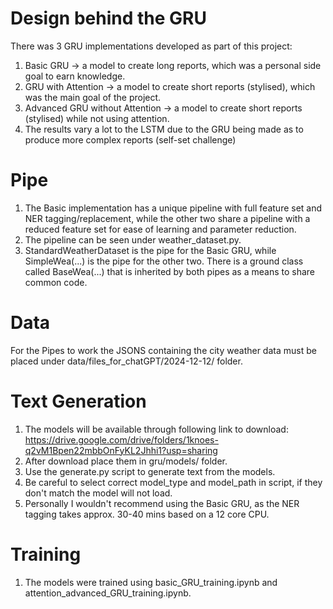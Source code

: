 # Design behind the GRU

There was 3 GRU implementations developed as part of this project:
1. Basic GRU -> a model to create long reports, which was a personal side goal to earn knowledge.
2. GRU with Attention -> a model to create short reports (stylised), which was the main goal of the project.
3. Advanced GRU without Attention -> a model to create short reports (stylised) while not using attention.
4. The results vary a lot to the LSTM due to the GRU being made as to produce more complex reports (self-set challenge)

# Pipe
1. The Basic implementation has a unique pipeline with full feature set and NER tagging/replacement, while the other two share a pipeline with a reduced feature set for ease of learning and parameter reduction. 
2. The pipeline can be seen under weather_dataset.py. 
3. StandardWeatherDataset is the pipe for the Basic GRU, while SimpleWea(...) is the pipe for the other two. There is a ground class called BaseWea(...) that is inherited by both pipes as a means to share common code.

# Data
For the Pipes to work the JSONS containing the city weather data must be placed under data/files_for_chatGPT/2024-12-12/ folder.

# Text Generation
1. The models will be available through following link to download: https://drive.google.com/drive/folders/1knoes-q2vM1Bpen22mbbOnFyKL2Jhhi1?usp=sharing
2. After download place them in gru/models/ folder.
3. Use the generate.py script to generate text from the models.
4. Be careful to select correct model_type and model_path in script, if they don't match the model will not load.
5. Personally I wouldn't recommend using the Basic GRU, as the NER tagging takes approx. 30-40 mins based on a 12 core CPU.

# Training
1. The models were trained using basic_GRU_training.ipynb and attention_advanced_GRU_training.ipynb.